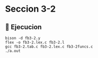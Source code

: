 # Seccion 3-2

## 👾 Ejecucion

```
bison -d fb3-2.y
flex -o fb3-2.lex.c fb3-2.l
gcc fb3-2.tab.c fb3-2.lex.c fb3-2funcs.c
./a.out
```
